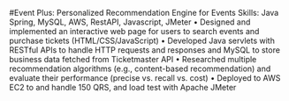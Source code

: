 #Event Plus: Personalized Recommendation Engine for Events
Skills: Java Spring, MySQL, AWS, RestAPI, Javascript, JMeter
• Designed and implemented an interactive web page for users to search events and purchase tickets (HTML/CSS/JavaScript)
• Developed Java servlets with RESTful APIs to handle HTTP requests and responses and MySQL to store business data fetched from Ticketmaster API
• Researched multiple recommendation algorithms (e.g., content-based recommendation) and evaluate their performance (precise vs. recall vs. cost)
• Deployed to AWS EC2 to and handle 150 QRS, and load test with Apache JMeter
